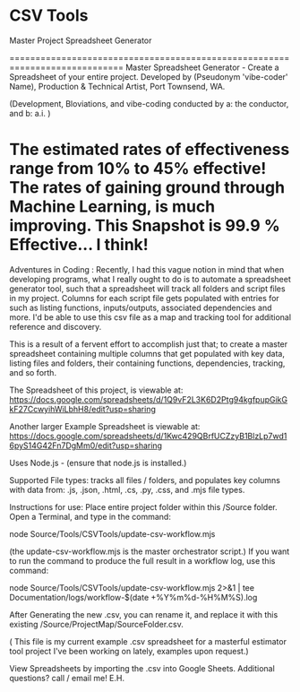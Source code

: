 # CSV Tools
Master Project Spreadsheet Generator

============================================================================
Master Spreadsheet Generator - Create a Spreadsheet of your entire project.
Developed by (Pseudonym 'vibe-coder' Name), Production & Technical Artist, 
Port Townsend, WA.

(Development, Bloviations, and vibe-coding conducted by a: the conductor, and b: a.i. )

The estimated rates of effectiveness range from 10% to 45% effective!
The rates of gaining ground through Machine Learning, is much improving.
This Snapshot is 99.9 % Effective... I think!
============================================================================

Adventures in Coding :  Recently, I had this vague notion in mind that when 
developing programs, what I really ought to do is to automate a spreadsheet 
generator tool, such that a spreadsheet will track all folders and script files in my
project.  Columns for each script file gets populated with entries for such as listing functions, inputs/outputs, associated dependencies and more. I'd be able to use this csv file as a map and tracking tool for additional reference and discovery.

This is a result of a fervent effort to accomplish just that;  to create a master
spreadsheet containing multiple columns that get populated with key data, listing files and folders, their containing functions, dependencies, tracking, and
so forth. 

The Spreadsheet of this project, is viewable at:
https://docs.google.com/spreadsheets/d/1Q9vF2L3K6D2Ptg94kgfpupGikGkF27CcwyihWiLbhH8/edit?usp=sharing


Another larger Example Spreadsheet is viewable at:
https://docs.google.com/spreadsheets/d/1Kwc429QBrfUCZzyB1BlzLp7wd16pyS14G42Fn7DgMm0/edit?usp=sharing


Uses Node.js - (ensure that node.js is installed.)

Supported File types: tracks all files / folders, and populates key columns with data from: .js, .json, .html, .cs, .py, .css, and .mjs file types.

Instructions for use:
Place entire project folder within this /Source folder.
Open a Terminal, and type in the command:

node Source/Tools/CSVTools/update-csv-workflow.mjs

(the update-csv-workflow.mjs is the master orchestrator script.)
If you want to run the command to produce the full result in a workflow log, use this command:

node Source/Tools/CSVTools/update-csv-workflow.mjs 2>&1 | tee Documentation/logs/workflow-$(date +%Y%m%d-%H%M%S).log

After Generating the new .csv, you can rename it, and replace it with this existing
/Source/ProjectMap/SourceFolder.csv.

( This file is my current example .csv spreadsheet for a masterful estimator tool project I've been working on lately, examples upon request.) 

View Spreadsheets by importing the .csv into Google Sheets.
Additional questions?  call / email me!
E.H.